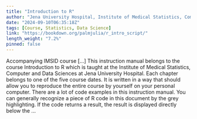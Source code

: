```yaml
---
title: "Introduction to R"
author: "Jena University Hospital, Institute of Medical Statistics, Computer and Data Sciences, Julia Palm (julia.palm@med.uni-jena.de)"
date: "2024-09-10T06:35:18Z"
tags: [Course, Statistics, Data Science]
link: "https://bookdown.org/palmjulia/r_intro_script/"
length_weight: "7.2%"
pinned: false
---
```


Accompanying IMSID course [...] This instruction manual belongs to the course Introduction to R which is taught at the Institute of Medical Statistics, Computer and Data Sciences at Jena University Hospital. Each chapter belongs to one of the five course dates. It is written in a way that should allow you to reproduce the entire course by yourself on your personal computer. There are a lot of code examples in this instruction manual. You can generally recognize a piece of R code in this document by the grey highlighting. If the code returns a result, the result is displayed directly below the  ...
